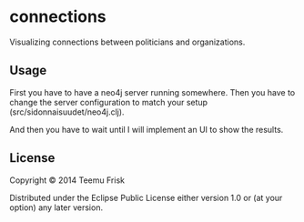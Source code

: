 # connections

Visualizing connections between politicians and organizations.

## Usage

First you have to have a neo4j server running somewhere.
Then you have to change the server configuration to match your setup (src/sidonnaisuudet/neo4j.clj).

And then you have to wait until I will implement an UI to show the results.

## License

Copyright © 2014 Teemu Frisk

Distributed under the Eclipse Public License either version 1.0 or (at
your option) any later version.
